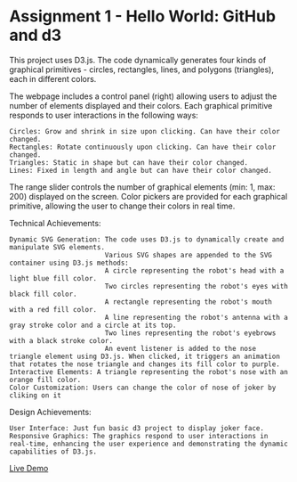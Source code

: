 Assignment 1 - Hello World: GitHub and d3  
===

This project uses D3.js. The code dynamically generates four kinds of graphical primitives - circles, rectangles, lines, and polygons (triangles), each in different colors.

The webpage includes a control panel (right) allowing users to adjust the number of elements displayed and their colors. Each graphical primitive responds to user interactions in the following ways:
    
    Circles: Grow and shrink in size upon clicking. Can have their color changed.
    Rectangles: Rotate continuously upon clicking. Can have their color changed.
    Triangles: Static in shape but can have their color changed.
    Lines: Fixed in length and angle but can have their color changed.
    
The range slider controls the number of graphical elements (min: 1, max: 200) displayed on the screen. Color pickers are provided for each graphical primitive, allowing the user to change their colors in real time.

Technical Achievements:
    
    Dynamic SVG Generation: The code uses D3.js to dynamically create and manipulate SVG elements.
                            Various SVG shapes are appended to the SVG container using D3.js methods:
                            A circle representing the robot's head with a light blue fill color.
                            Two circles representing the robot's eyes with black fill color.
                            A rectangle representing the robot's mouth with a red fill color.
                            A line representing the robot's antenna with a gray stroke color and a circle at its top.
                            Two lines representing the robot's eyebrows with a black stroke color.
                            An event listener is added to the nose triangle element using D3.js. When clicked, it triggers an animation that rotates the nose triangle and changes its fill color to purple.
    Interactive Elements: A triangle representing the robot's nose with an orange fill color. 
    Color Customization: Users can change the color of nose of joker by cliking on it

Design Achievements:
   
    User Interface: Just fun basic d3 project to display joker face.
    Responsive Graphics: The graphics respond to user interactions in real-time, enhancing the user experience and demonstrating the dynamic capabilities of D3.js.

[Live Demo](http://devtechster.github.io/01-ghd3/index.html)


